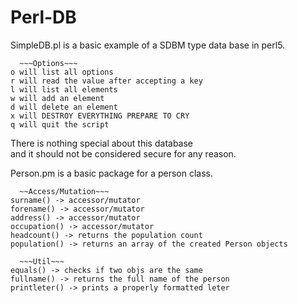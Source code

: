 # Perl-DB
SimpleDB.pl is a basic example of a SDBM type data base in perl5.  

      ~~~Options~~~  
    o will list all options  
    r will read the value after accepting a key  
    l will list all elements  
    w will add an element  
    d will delete an element  
    x will DESTROY EVERYTHING PREPARE TO CRY  
    q will quit the script  



There is nothing special about this database  
and it should not be considered secure for any reason.  



Person.pm is a basic package for a person class.  
 
      ~~Access/Mutation~~~  
    surname() -> accessor/mutator  
    forename() -> accessor/mutator  
    address() -> accessor/mutator  
    occupation() -> accessor/mutator  
    headcount() -> returns the population count  
    population() -> returns an array of the created Person objects  

      ~~~Util~~~  
    equals() -> checks if two objs are the same  
    fullname() -> returns the full name of the person  
    printleter() -> prints a properly formatted leter  
